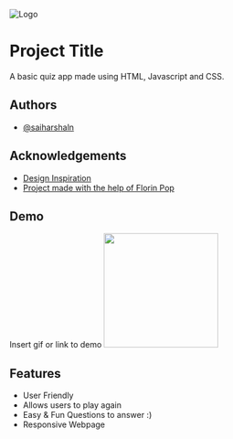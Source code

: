 
![Logo](https://images.app.goo.gl/GzVoHoW49q3Pa7xu8)


# Project Title

A basic quiz app made using HTML, Javascript and CSS.


## Authors

- [@saiharshaln](https://github.com/saiharshaln)


## Acknowledgements

 - [Design Inspiration](https://uidesigndaily.com/)
 - [Project made with the help of Florin Pop](https://www.youtube.com/c/FlorinPop)


## Demo

Insert gif or link to demo
<img src="https://i.gyazo.com/39a2dab99ba80d35afcd42c3d2da352d.gif" width="200px">

## Features

- User Friendly
- Allows users to play again
- Easy & Fun Questions to answer :)
- Responsive Webpage

